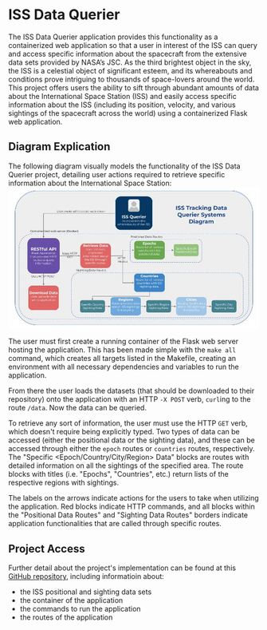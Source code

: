 # ISS Data Querier
The ISS Data Querier application provides this functionality as a containerized web application so that a user in interest of the ISS can query and access specific information about the spacecraft from the extensive data sets provided by NASA’s JSC. As the third brightest object in the sky, the ISS is a celestial object of significant esteem, and its whereabouts and conditions prove intriguing to thousands of space-lovers around the world. This project offers users the ability to sift through abundant amounts of data about the International Space Station (ISS) and easily access specific information about the ISS (including its position, velocity, and various sightings of the spacecraft across the world) using a containerized Flask web application.

## Diagram Explication
The following diagram visually models the functionality of the ISS Data Querier project, detailing user actions required to retrieve specific information about the International Space Station:
![Diagram](COE332_midterm_diagram.jpg)

The user must first create a running container of the Flask web server hosting the application. This has been made simple with the ```make all``` command, which creates all targets listed in the Makefile, creating an environment with all necessary dependencies and variables to run the application.

From there the user loads the datasets (that should be downloaded to their repository) onto the application with an HTTP ```-X POST``` verb, ```curl```ing to the route ```/data```. Now the data can be queried.

To retrieve any sort of information, the user must use the HTTP ```GET``` verb, which doesn't require being explicitly typed. Two types of data can be accessed (either the positional data or the sighting data), and these can be accessed through either the ```epoch``` routes or ```countries``` routes, respectively. The "Specific <Epoch/Country/City/Region> Data" blocks are routes with detailed information on all the sightings of the specified area. The route blocks with titles (i.e. "Epochs", "Countries", etc.) return lists of the respective regions with sightings.

The labels on the arrows indicate actions for the users to take when utilizing the application. Red blocks indicate HTTP commands, and all blocks within the "Positional Data Routes" and "Sighting Data Routes" borders indicate application functionalities that are called through specific routes.

## Project Access
Further detail about the project's implementation can be found at this [GitHub repository](https://github.com/serenashah/iss-tracking.git), including informatioin about:
- the ISS positional and sighting data sets
- the container of the application
- the commands to run the application
- the routes of the application
